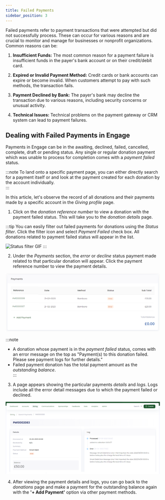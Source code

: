 ```yaml
---
title: Failed Payments
sidebar_position: 3
---
```


Failed payments refer to payment transactions that were attempted but did not successfully process. These can occur for various reasons and are crucial to monitor and manage for businesses or nonprofit organizations. Common reasons can be:

1. **Insufficient Funds:** The most common reason for a payment failure is insufficient funds in the payer's bank account or on their credit/debit card.

2. **Expired or Invalid Payment Method:** Credit cards or bank accounts can expire or become invalid. When customers attempt to pay with such methods, the transaction fails.

3. **Payment Declined by Bank:** The payer's bank may decline the transaction due to various reasons, including security concerns or unusual activity.

4. **Technical Issues:** Technical problems on the payment gateway or CRM system can lead to payment failures.

## Dealing with Failed Payments in Engage

Payments in Engage can be in the awaiting, declined, failed, cancelled, complete, draft or pending status. Any single or regular donation payment which was unable to process for completion comes with a *payment failed* status. 

:::note
To land onto a specific payment page, you can either directly search for a payment itself or <K2Link route="docs/engage/accounts/searching-payments/" text="search for an account" isInternal /> and look at the payment created for each donation by the account individually.  
:::

In this article, let's observe the record of all donations and their payments made by a specific account in the *Giving profile* page. 

1. Click on the *donation reference number* to view a donation with the payment failed status. This will take you to the *donation details* page.

:::tip
You can easily filter out failed payments for donations using the *Status filter*. Click the filter icon and select *Payment Failed* check box. All donations related to payment failed status will appear in the list.

![Status filter GIF](./status-filter.gif)
::: 

2. Under the *Payments* section, the *error* or *decline* status payment made related to that particular donation will appear. Click the payment reference number to view the payment details. 

![Payment section](./payment-section.png)

:::note
- A donation whose payment is in the *payment failed* status, comes with an error message on the top as "Payment(s) to this donation failed. Please see payment logs for further details."  
- Failed payment donation has the total payment amount as the *outstanding balance*.  
:::

3. A page appears showing the particular payments *details* and *logs*. Logs include all the error detail messages due to which the payment failed or declined. 

![Payment Details and Logs](./payment-log-details.png)

4. After viewing the payment details and logs, you can go back to the *donations* page and make a payment for the outstanding balance again with the **'+ Add Payment'** option via other payment methods.